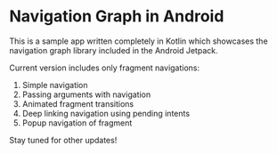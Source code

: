 # Navigation Graph in Android
This is a sample app written completely in Kotlin which showcases the navigation graph library included in the Android Jetpack.

Current version includes only fragment navigations:

1. Simple navigation
2. Passing arguments with navigation
3. Animated fragment transitions
4. Deep linking navigation using pending intents
5. Popup navigation of fragment

Stay tuned for other updates!
